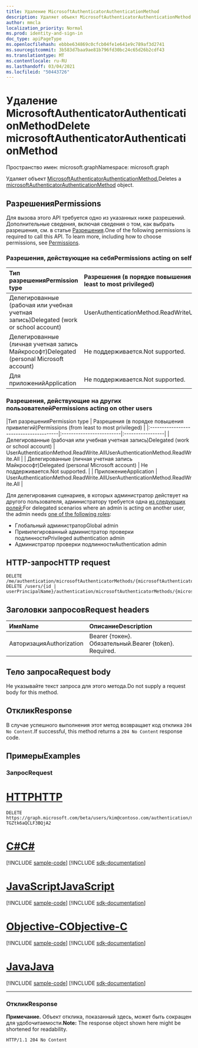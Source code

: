 ```yaml
---
title: Удаление MicrosoftAuthenticatorAuthenticationMethod
description: Удаляет объект MicrosoftAuthenticatorAuthenticationMethod.
author: mmcla
localization_priority: Normal
ms.prod: identity-and-sign-in
doc_type: apiPageType
ms.openlocfilehash: ebbbe634869c0cfcb04fe1e641e9c789af3d2741
ms.sourcegitcommit: 3b583d7baa9ae81b796fd30bc24c65d26b2cdf43
ms.translationtype: MT
ms.contentlocale: ru-RU
ms.lasthandoff: 03/04/2021
ms.locfileid: "50443726"
---
```

# <a name="delete-microsoftauthenticatorauthenticationmethod"></a><span data-ttu-id="3c324-103">Удаление MicrosoftAuthenticatorAuthenticationMethod</span><span class="sxs-lookup"><span data-stu-id="3c324-103">Delete microsoftAuthenticatorAuthenticationMethod</span></span>
<span data-ttu-id="3c324-104">Пространство имен: microsoft.graph</span><span class="sxs-lookup"><span data-stu-id="3c324-104">Namespace: microsoft.graph</span></span>

<span data-ttu-id="3c324-105">Удаляет объект [MicrosoftAuthenticatorAuthenticationMethod.](../resources/microsoftauthenticatorauthenticationmethod.md)</span><span class="sxs-lookup"><span data-stu-id="3c324-105">Deletes a [microsoftAuthenticatorAuthenticationMethod](../resources/microsoftauthenticatorauthenticationmethod.md) object.</span></span>

## <a name="permissions"></a><span data-ttu-id="3c324-106">Разрешения</span><span class="sxs-lookup"><span data-stu-id="3c324-106">Permissions</span></span>

<span data-ttu-id="3c324-p101">Для вызова этого API требуется одно из указанных ниже разрешений. Дополнительные сведения, включая сведения о том, как выбрать разрешения, см. в статье [Разрешения](/graph/permissions-reference).</span><span class="sxs-lookup"><span data-stu-id="3c324-p101">One of the following permissions is required to call this API. To learn more, including how to choose permissions, see [Permissions](/graph/permissions-reference).</span></span>

### <a name="permissions-acting-on-self"></a><span data-ttu-id="3c324-109">Разрешения, действующие на себя</span><span class="sxs-lookup"><span data-stu-id="3c324-109">Permissions acting on self</span></span>

|<span data-ttu-id="3c324-110">Тип разрешения</span><span class="sxs-lookup"><span data-stu-id="3c324-110">Permission type</span></span>      | <span data-ttu-id="3c324-111">Разрешения (в порядке повышения привилегий)</span><span class="sxs-lookup"><span data-stu-id="3c324-111">Permissions (from least to most privileged)</span></span>              |
|:---------------------------------------|:-------------------------|
| <span data-ttu-id="3c324-112">Делегированные (рабочая или учебная учетная запись)</span><span class="sxs-lookup"><span data-stu-id="3c324-112">Delegated (work or school account)</span></span>     | <span data-ttu-id="3c324-113">UserAuthenticationMethod.ReadWrite</span><span class="sxs-lookup"><span data-stu-id="3c324-113">UserAuthenticationMethod.ReadWrite</span></span> |
| <span data-ttu-id="3c324-114">Делегированные (личная учетная запись Майкрософт)</span><span class="sxs-lookup"><span data-stu-id="3c324-114">Delegated (personal Microsoft account)</span></span> | <span data-ttu-id="3c324-115">Не поддерживается.</span><span class="sxs-lookup"><span data-stu-id="3c324-115">Not supported.</span></span> |
| <span data-ttu-id="3c324-116">Для приложений</span><span class="sxs-lookup"><span data-stu-id="3c324-116">Application</span></span>                            | <span data-ttu-id="3c324-117">Не поддерживается.</span><span class="sxs-lookup"><span data-stu-id="3c324-117">Not supported.</span></span> |

### <a name="permissions-acting-on-other-users"></a><span data-ttu-id="3c324-118">Разрешения, действующие на других пользователей</span><span class="sxs-lookup"><span data-stu-id="3c324-118">Permissions acting on other users</span></span>

|<span data-ttu-id="3c324-119">Тип разрешения</span><span class="sxs-lookup"><span data-stu-id="3c324-119">Permission type</span></span>      | <span data-ttu-id="3c324-120">Разрешения (в порядке повышения привилегий)</span><span class="sxs-lookup"><span data-stu-id="3c324-120">Permissions (from least to most privileged)</span></span>              |
|:---------------------------------------|:-------------------------|:-----------------|
| <span data-ttu-id="3c324-121">Делегированные (рабочая или учебная учетная запись)</span><span class="sxs-lookup"><span data-stu-id="3c324-121">Delegated (work or school account)</span></span>     | <span data-ttu-id="3c324-122">UserAuthenticationMethod.ReadWrite.All</span><span class="sxs-lookup"><span data-stu-id="3c324-122">UserAuthenticationMethod.ReadWrite.All</span></span> |
| <span data-ttu-id="3c324-123">Делегированные (личная учетная запись Майкрософт)</span><span class="sxs-lookup"><span data-stu-id="3c324-123">Delegated (personal Microsoft account)</span></span> | <span data-ttu-id="3c324-124">Не поддерживается.</span><span class="sxs-lookup"><span data-stu-id="3c324-124">Not supported.</span></span> |
| <span data-ttu-id="3c324-125">Приложение</span><span class="sxs-lookup"><span data-stu-id="3c324-125">Application</span></span>                            | <span data-ttu-id="3c324-126">UserAuthenticationMethod.ReadWrite.All</span><span class="sxs-lookup"><span data-stu-id="3c324-126">UserAuthenticationMethod.ReadWrite.All</span></span> |

<span data-ttu-id="3c324-127">Для делегирования сценариев, в которых администратор действует на другого пользователя, администратору требуется одна [из следующих ролей:](/azure/active-directory/users-groups-roles/directory-assign-admin-roles#available-roles)</span><span class="sxs-lookup"><span data-stu-id="3c324-127">For delegated scenarios where an admin is acting on another user, the admin needs [one of the following roles](/azure/active-directory/users-groups-roles/directory-assign-admin-roles#available-roles):</span></span>
* <span data-ttu-id="3c324-128">Глобальный администратор</span><span class="sxs-lookup"><span data-stu-id="3c324-128">Global admin</span></span>
* <span data-ttu-id="3c324-129">Привилегированный администратор проверки подлинности</span><span class="sxs-lookup"><span data-stu-id="3c324-129">Privileged authentication admin</span></span>
* <span data-ttu-id="3c324-130">Администратор проверки подлинности</span><span class="sxs-lookup"><span data-stu-id="3c324-130">Authentication admin</span></span>

## <a name="http-request"></a><span data-ttu-id="3c324-131">HTTP-запрос</span><span class="sxs-lookup"><span data-stu-id="3c324-131">HTTP request</span></span>

<!-- {
  "blockType": "ignored"
}
-->
``` http
DELETE /me/authentication/microsoftAuthenticatorMethods/{microsoftAuthenticatorAuthenticationMethodId}
DELETE /users/{id | userPrincipalName}/authentication/microsoftAuthenticatorMethods/{microsoftAuthenticatorAuthenticationMethodId}
```

## <a name="request-headers"></a><span data-ttu-id="3c324-132">Заголовки запросов</span><span class="sxs-lookup"><span data-stu-id="3c324-132">Request headers</span></span>
|<span data-ttu-id="3c324-133">Имя</span><span class="sxs-lookup"><span data-stu-id="3c324-133">Name</span></span>|<span data-ttu-id="3c324-134">Описание</span><span class="sxs-lookup"><span data-stu-id="3c324-134">Description</span></span>|
|:---|:---|
|<span data-ttu-id="3c324-135">Авторизация</span><span class="sxs-lookup"><span data-stu-id="3c324-135">Authorization</span></span>|<span data-ttu-id="3c324-p102">Bearer {токен}. Обязательный.</span><span class="sxs-lookup"><span data-stu-id="3c324-p102">Bearer {token}. Required.</span></span>|

## <a name="request-body"></a><span data-ttu-id="3c324-138">Тело запроса</span><span class="sxs-lookup"><span data-stu-id="3c324-138">Request body</span></span>
<span data-ttu-id="3c324-139">Не указывайте текст запроса для этого метода.</span><span class="sxs-lookup"><span data-stu-id="3c324-139">Do not supply a request body for this method.</span></span>

## <a name="response"></a><span data-ttu-id="3c324-140">Отклик</span><span class="sxs-lookup"><span data-stu-id="3c324-140">Response</span></span>

<span data-ttu-id="3c324-141">В случае успешного выполнения этот метод возвращает код отклика `204 No Content`.</span><span class="sxs-lookup"><span data-stu-id="3c324-141">If successful, this method returns a `204 No Content` response code.</span></span>

## <a name="examples"></a><span data-ttu-id="3c324-142">Примеры</span><span class="sxs-lookup"><span data-stu-id="3c324-142">Examples</span></span>

### <a name="request"></a><span data-ttu-id="3c324-143">Запрос</span><span class="sxs-lookup"><span data-stu-id="3c324-143">Request</span></span>

# <a name="http"></a>[<span data-ttu-id="3c324-144">HTTP</span><span class="sxs-lookup"><span data-stu-id="3c324-144">HTTP</span></span>](#tab/http)
<!-- {
  "blockType": "request",
  "name": "delete_microsoftauthenticatorauthenticationmethod"
}
-->
``` http
DELETE https://graph.microsoft.com/beta/users/kim@contoso.com/authentication/microsoftAuthenticatorMethods/_jpuR-TGZtk6aQCLF3BQjA2
```
# <a name="c"></a>[<span data-ttu-id="3c324-145">C#</span><span class="sxs-lookup"><span data-stu-id="3c324-145">C#</span></span>](#tab/csharp)
[!INCLUDE [sample-code](../includes/snippets/csharp/delete-microsoftauthenticatorauthenticationmethod-csharp-snippets.md)]
[!INCLUDE [sdk-documentation](../includes/snippets/snippets-sdk-documentation-link.md)]

# <a name="javascript"></a>[<span data-ttu-id="3c324-146">JavaScript</span><span class="sxs-lookup"><span data-stu-id="3c324-146">JavaScript</span></span>](#tab/javascript)
[!INCLUDE [sample-code](../includes/snippets/javascript/delete-microsoftauthenticatorauthenticationmethod-javascript-snippets.md)]
[!INCLUDE [sdk-documentation](../includes/snippets/snippets-sdk-documentation-link.md)]

# <a name="objective-c"></a>[<span data-ttu-id="3c324-147">Objective-C</span><span class="sxs-lookup"><span data-stu-id="3c324-147">Objective-C</span></span>](#tab/objc)
[!INCLUDE [sample-code](../includes/snippets/objc/delete-microsoftauthenticatorauthenticationmethod-objc-snippets.md)]
[!INCLUDE [sdk-documentation](../includes/snippets/snippets-sdk-documentation-link.md)]

# <a name="java"></a>[<span data-ttu-id="3c324-148">Java</span><span class="sxs-lookup"><span data-stu-id="3c324-148">Java</span></span>](#tab/java)
[!INCLUDE [sample-code](../includes/snippets/java/delete-microsoftauthenticatorauthenticationmethod-java-snippets.md)]
[!INCLUDE [sdk-documentation](../includes/snippets/snippets-sdk-documentation-link.md)]

---



### <a name="response"></a><span data-ttu-id="3c324-149">Отклик</span><span class="sxs-lookup"><span data-stu-id="3c324-149">Response</span></span>
<span data-ttu-id="3c324-150">**Примечание.** Объект отклика, показанный здесь, может быть сокращен для удобочитаемости.</span><span class="sxs-lookup"><span data-stu-id="3c324-150">**Note:** The response object shown here might be shortened for readability.</span></span>
<!-- {
  "blockType": "response",
  "truncated": true
}
-->
``` http
HTTP/1.1 204 No Content
```

